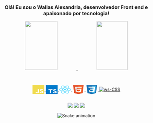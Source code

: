  ### <div align="center">Olá! Eu sou o Wallas Alexandria, desenvolvedor Front end e apaixonado por tecnologia!</div>
<div align="center">
  <a href="https://github.com/Wallas-Alexandria">
  <img height="160em" width="46%" src="https://github-readme-stats.vercel.app/api?username=Wallas-Alexandria&show_icons=true&theme=dracula&include_all_commits=true&count_private=true"/>
  
  <img height="160em" width="45%" src="https://github-readme-stats.vercel.app/api/top-langs/?username=Wallas-Alexandria&layout=compact&langs_count=7&theme=dracula"/>
</div>

##

<div align="center" style="display: inline_block"><br>
  <img align="center" alt="ws-Js" height="30" width="40" src="https://raw.githubusercontent.com/devicons/devicon/master/icons/javascript/javascript-plain.svg">
  <img align="center" alt="ws-Ts" height="30" width="40" src="https://raw.githubusercontent.com/devicons/devicon/master/icons/typescript/typescript-plain.svg">
  <img align="center" alt="ws-React" height="30" width="40" src="https://raw.githubusercontent.com/devicons/devicon/master/icons/react/react-original.svg">
  <img align="center" alt="ws-HTML" height="30" width="40" src="https://raw.githubusercontent.com/devicons/devicon/master/icons/html5/html5-original.svg">
  <img align="center" alt="ws-CSS" height="30" width="40" src="https://raw.githubusercontent.com/devicons/devicon/master/icons/css3/css3-original.svg">
   <img align="center" alt="ws-CSS" height="30" width="40" src="https://cdn.jsdelivr.net/gh/devicons/devicon/icons/bootstrap/bootstrap-original-wordmark.svg">
  </div>
  
##

 <div align="center">
  <a href="https://www.instagram.com/wallas_alexandria_dev/" target="_blank"><img src="https://img.shields.io/badge/-Instagram-%23E4405F?style=for-the-badge&logo=instagram&logoColor=white" target="_blank"></a>
  <a href = "mailto:alexandria.wallas@gmail.com"><img src="https://img.shields.io/badge/-Gmail-%23333?style=for-the-badge&logo=gmail&logoColor=white" target="_blank"></a>
  <a href="https://www.linkedin.com/in/wallas-alexandria-3072a1232/" target="_blank"><img src="https://img.shields.io/badge/-LinkedIn-%230077B5?style=for-the-badge&logo=linkedin&logoColor=white" target="_blank"></a>
  
  ![Snake animation](https://github.com/Wallas-Alexandria/Wallas-Alexandria/blob/output/github-contribution-grid-snake.svg)
  
  </div>
